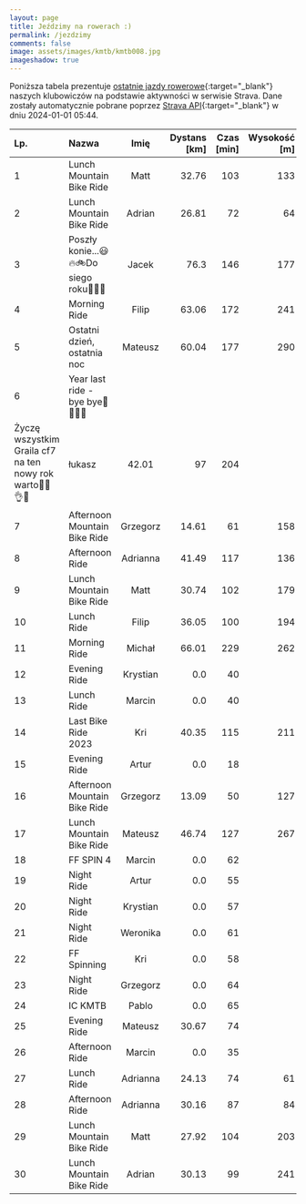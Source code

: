 ```yaml
---
layout: page
title: Jeździmy na rowerach :)
permalink: /jezdzimy
comments: false
image: assets/images/kmtb/kmtb008.jpg
imageshadow: true
---
```


Poniższa tabela prezentuje [ostatnie jazdy rowerowe](https://www.strava.com/clubs/336381){:target="_blank"} naszych klubowiczów na podstawie aktywności w serwisie Strava. Dane zostały automatycznie pobrane poprzez [Strava API](https://developers.strava.com/docs/reference/#api-Clubs-getClubActivitiesById){:target="_blank"} w dniu 2024-01-01 05:44.

Lp. | Nazwa | Imię | Dystans [km] | Czas [min] | Wysokość [m]
:--- | :--- | :---: | ---: | ---: | ---:
1|Lunch Mountain Bike Ride|Matt|32.76|103|133
2|Lunch Mountain Bike Ride|Adrian|26.81|72|64
3|Poszły konie...😃🔥🚲Do siego roku💚💃🎶|Jacek|76.3|146|177
4|Morning Ride|Filip|63.06|172|241
5|Ostatni dzień, ostatnia noc|Mateusz|60.04|177|290
6|Year last ride - bye bye🐗🌲🥳🚴 
Życzę wszystkim Graila cf7 na ten nowy rok warto🚴🤩👌🌄|łukasz|42.01|97|204
7|Afternoon Mountain Bike Ride|Grzegorz|14.61|61|158
8|Afternoon Ride|Adrianna|41.49|117|136
9|Lunch Mountain Bike Ride|Matt|30.74|102|179
10|Lunch Ride|Filip|36.05|100|194
11|Morning Ride|Michał|66.01|229|262
12|Evening Ride|Krystian|0.0|40|
13|Lunch Ride|Marcin|0.0|40|
14|Last Bike Ride 2023|Kri|40.35|115|211
15|Evening Ride|Artur|0.0|18|
16|Afternoon Mountain Bike Ride|Grzegorz|13.09|50|127
17|Lunch Mountain Bike Ride|Mateusz|46.74|127|267
18|FF SPIN 4|Marcin|0.0|62|
19|Night Ride|Artur|0.0|55|
20|Night Ride|Krystian|0.0|57|
21|Night Ride|Weronika|0.0|61|
22|FF Spinning|Kri|0.0|58|
23|Night Ride|Grzegorz|0.0|64|
24|IC KMTB|Pablo|0.0|65|
25|Evening Ride|Mateusz|30.67|74|
26|Afternoon Ride|Marcin|0.0|35|
27|Lunch Ride|Adrianna|24.13|74|61
28|Afternoon Ride|Adrianna|30.16|87|84
29|Lunch Mountain Bike Ride|Matt|27.92|104|203
30|Lunch Mountain Bike Ride|Adrian|30.13|99|241
